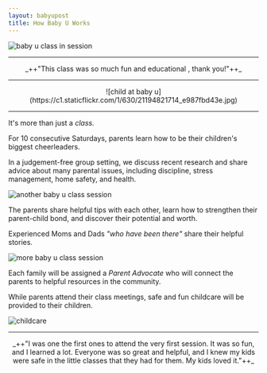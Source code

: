 ```yaml
---
layout: babyupost
title: How Baby U Works
---
```



![baby u class in session](https://farm9.staticflickr.com/8634/16720095436_beea1c3dab_b.jpg)

---

<div style="text-align:center" markdown="1">
_++"This class was so much fun and educational , thank you!"++_
</div>

---

<div style="text-align:center" markdown="1">
![child at baby u](https://c1.staticflickr.com/1/630/21194821714_e987fbd43e.jpg)
</div>


---


It's more than just a _class._

For 10 consecutive Saturdays, parents learn how to be their children's biggest cheerleaders. 

In a judgement-free group setting, we discuss recent research and share advice about many parental issues, including discipline, stress management, home safety, and health.



![another baby u class session](https://farm9.staticflickr.com/8668/16720185566_fa138b80e7_o.jpg)


The parents share helpful tips with each other, learn how to strengthen their parent-child bond, and discover their potential and worth.

Experienced Moms and Dads _"who have been there"_ share their helpful stories.



![more baby u class session](https://farm8.staticflickr.com/7602/16123722774_033250e08d_b.jpg)



Each family will be assigned a *Parent Advocate* who will connect the parents to helpful resources in the community. 

While parents attend their class meetings, safe and fun childcare will be provided to their children.



![childcare](https://farm9.staticflickr.com/8650/16745005381_315743a090_b.jpg)



---

<div style="text-align:center;" markdown="1">_++"I was one the first ones to attend the very first session. It was so fun, and I learned a lot. Everyone was so great and helpful, and I knew my kids were safe in the little classes that they had for them. My kids loved it."++_</div>
